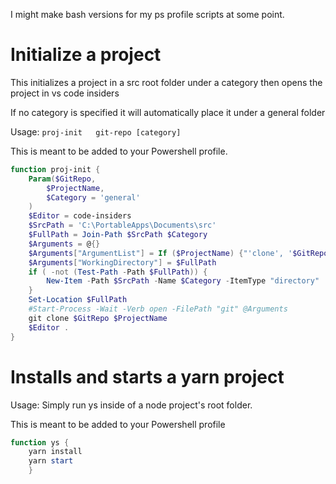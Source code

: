 I might make bash versions for my ps profile scripts at some point.

# Initialize a project
This initializes a project in a src root folder under a category then opens the project in vs code insiders

If no category is specified it will automatically place it under a general folder

Usage: `proj-init	git-repo [category]`

This is meant to be added to your Powershell profile.

```PowerShell
function proj-init {
    Param($GitRepo,
        $ProjectName,
        $Category = 'general'
    )
    $Editor = code-insiders
    $SrcPath = 'C:\PortableApps\Documents\src'
    $FullPath = Join-Path $SrcPath $Category
    $Arguments = @{}
    $Arguments["ArgumentList"] = If ($ProjectName) {"'clone', '$GitRepo', '$ProjectName'"} Else {"'clone', '$GitRepo'"}
    $Arguments["WorkingDirectory"] = $FullPath
    if ( -not (Test-Path -Path $FullPath)) {
        New-Item -Path $SrcPath -Name $Category -ItemType "directory"
    }
    Set-Location $FullPath
    #Start-Process -Wait -Verb open -FilePath "git" @Arguments
	git clone $GitRepo $ProjectName
    $Editor .
}
```

# Installs and starts a yarn project

Usage: Simply run ys inside of a node project's root folder.

This is meant to be added to your Powershell profile

```PowerShell
function ys {
	yarn install
	yarn start
	}
```
